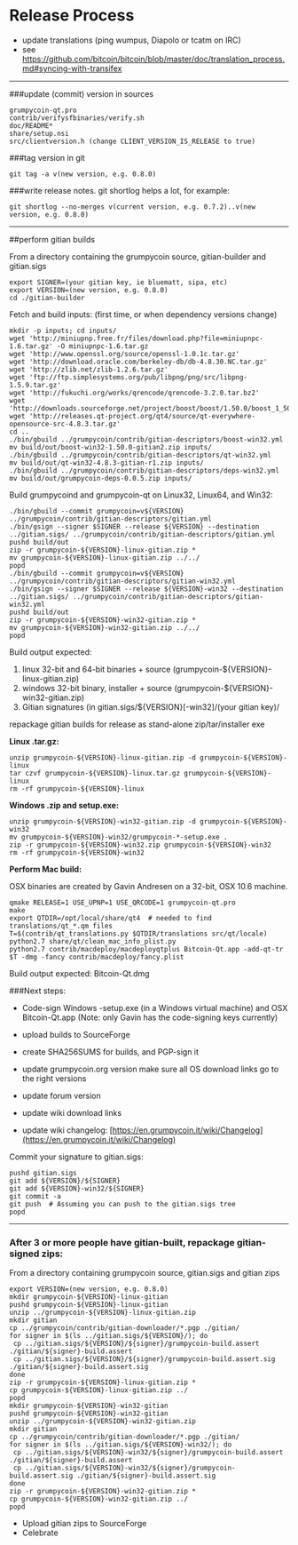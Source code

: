 Release Process
====================

* update translations (ping wumpus, Diapolo or tcatm on IRC)
* see https://github.com/bitcoin/bitcoin/blob/master/doc/translation_process.md#syncing-with-transifex

* * *

###update (commit) version in sources


	grumpycoin-qt.pro
	contrib/verifysfbinaries/verify.sh
	doc/README*
	share/setup.nsi
	src/clientversion.h (change CLIENT_VERSION_IS_RELEASE to true)

###tag version in git

	git tag -a v(new version, e.g. 0.8.0)

###write release notes. git shortlog helps a lot, for example:

	git shortlog --no-merges v(current version, e.g. 0.7.2)..v(new version, e.g. 0.8.0)

* * *

##perform gitian builds

 From a directory containing the grumpycoin source, gitian-builder and gitian.sigs
  
	export SIGNER=(your gitian key, ie bluematt, sipa, etc)
	export VERSION=(new version, e.g. 0.8.0)
	cd ./gitian-builder

 Fetch and build inputs: (first time, or when dependency versions change)

	mkdir -p inputs; cd inputs/
	wget 'http://miniupnp.free.fr/files/download.php?file=miniupnpc-1.6.tar.gz' -O miniupnpc-1.6.tar.gz
	wget 'http://www.openssl.org/source/openssl-1.0.1c.tar.gz'
	wget 'http://download.oracle.com/berkeley-db/db-4.8.30.NC.tar.gz'
	wget 'http://zlib.net/zlib-1.2.6.tar.gz'
	wget 'ftp://ftp.simplesystems.org/pub/libpng/png/src/libpng-1.5.9.tar.gz'
	wget 'http://fukuchi.org/works/qrencode/qrencode-3.2.0.tar.bz2'
	wget 'http://downloads.sourceforge.net/project/boost/boost/1.50.0/boost_1_50_0.tar.bz2'
	wget 'http://releases.qt-project.org/qt4/source/qt-everywhere-opensource-src-4.8.3.tar.gz'
	cd ..
	./bin/gbuild ../grumpycoin/contrib/gitian-descriptors/boost-win32.yml
	mv build/out/boost-win32-1.50.0-gitian2.zip inputs/
	./bin/gbuild ../grumpycoin/contrib/gitian-descriptors/qt-win32.yml
	mv build/out/qt-win32-4.8.3-gitian-r1.zip inputs/
	./bin/gbuild ../grumpycoin/contrib/gitian-descriptors/deps-win32.yml
	mv build/out/grumpycoin-deps-0.0.5.zip inputs/

 Build grumpycoind and grumpycoin-qt on Linux32, Linux64, and Win32:
  
	./bin/gbuild --commit grumpycoin=v${VERSION} ../grumpycoin/contrib/gitian-descriptors/gitian.yml
	./bin/gsign --signer $SIGNER --release ${VERSION} --destination ../gitian.sigs/ ../grumpycoin/contrib/gitian-descriptors/gitian.yml
	pushd build/out
	zip -r grumpycoin-${VERSION}-linux-gitian.zip *
	mv grumpycoin-${VERSION}-linux-gitian.zip ../../
	popd
	./bin/gbuild --commit grumpycoin=v${VERSION} ../grumpycoin/contrib/gitian-descriptors/gitian-win32.yml
	./bin/gsign --signer $SIGNER --release ${VERSION}-win32 --destination ../gitian.sigs/ ../grumpycoin/contrib/gitian-descriptors/gitian-win32.yml
	pushd build/out
	zip -r grumpycoin-${VERSION}-win32-gitian.zip *
	mv grumpycoin-${VERSION}-win32-gitian.zip ../../
	popd

  Build output expected:

  1. linux 32-bit and 64-bit binaries + source (grumpycoin-${VERSION}-linux-gitian.zip)
  2. windows 32-bit binary, installer + source (grumpycoin-${VERSION}-win32-gitian.zip)
  3. Gitian signatures (in gitian.sigs/${VERSION}[-win32]/(your gitian key)/

repackage gitian builds for release as stand-alone zip/tar/installer exe

**Linux .tar.gz:**

	unzip grumpycoin-${VERSION}-linux-gitian.zip -d grumpycoin-${VERSION}-linux
	tar czvf grumpycoin-${VERSION}-linux.tar.gz grumpycoin-${VERSION}-linux
	rm -rf grumpycoin-${VERSION}-linux

**Windows .zip and setup.exe:**

	unzip grumpycoin-${VERSION}-win32-gitian.zip -d grumpycoin-${VERSION}-win32
	mv grumpycoin-${VERSION}-win32/grumpycoin-*-setup.exe .
	zip -r grumpycoin-${VERSION}-win32.zip grumpycoin-${VERSION}-win32
	rm -rf grumpycoin-${VERSION}-win32

**Perform Mac build:**

  OSX binaries are created by Gavin Andresen on a 32-bit, OSX 10.6 machine.

	qmake RELEASE=1 USE_UPNP=1 USE_QRCODE=1 grumpycoin-qt.pro
	make
	export QTDIR=/opt/local/share/qt4  # needed to find translations/qt_*.qm files
	T=$(contrib/qt_translations.py $QTDIR/translations src/qt/locale)
	python2.7 share/qt/clean_mac_info_plist.py
	python2.7 contrib/macdeploy/macdeployqtplus Bitcoin-Qt.app -add-qt-tr $T -dmg -fancy contrib/macdeploy/fancy.plist

 Build output expected: Bitcoin-Qt.dmg

###Next steps:

* Code-sign Windows -setup.exe (in a Windows virtual machine) and
  OSX Bitcoin-Qt.app (Note: only Gavin has the code-signing keys currently)

* upload builds to SourceForge

* create SHA256SUMS for builds, and PGP-sign it

* update grumpycoin.org version
  make sure all OS download links go to the right versions

* update forum version

* update wiki download links

* update wiki changelog: [https://en.grumpycoin.it/wiki/Changelog](https://en.grumpycoin.it/wiki/Changelog)

Commit your signature to gitian.sigs:

	pushd gitian.sigs
	git add ${VERSION}/${SIGNER}
	git add ${VERSION}-win32/${SIGNER}
	git commit -a
	git push  # Assuming you can push to the gitian.sigs tree
	popd

-------------------------------------------------------------------------

### After 3 or more people have gitian-built, repackage gitian-signed zips:

From a directory containing grumpycoin source, gitian.sigs and gitian zips

	export VERSION=(new version, e.g. 0.8.0)
	mkdir grumpycoin-${VERSION}-linux-gitian
	pushd grumpycoin-${VERSION}-linux-gitian
	unzip ../grumpycoin-${VERSION}-linux-gitian.zip
	mkdir gitian
	cp ../grumpycoin/contrib/gitian-downloader/*.pgp ./gitian/
	for signer in $(ls ../gitian.sigs/${VERSION}/); do
	 cp ../gitian.sigs/${VERSION}/${signer}/grumpycoin-build.assert ./gitian/${signer}-build.assert
	 cp ../gitian.sigs/${VERSION}/${signer}/grumpycoin-build.assert.sig ./gitian/${signer}-build.assert.sig
	done
	zip -r grumpycoin-${VERSION}-linux-gitian.zip *
	cp grumpycoin-${VERSION}-linux-gitian.zip ../
	popd
	mkdir grumpycoin-${VERSION}-win32-gitian
	pushd grumpycoin-${VERSION}-win32-gitian
	unzip ../grumpycoin-${VERSION}-win32-gitian.zip
	mkdir gitian
	cp ../grumpycoin/contrib/gitian-downloader/*.pgp ./gitian/
	for signer in $(ls ../gitian.sigs/${VERSION}-win32/); do
	 cp ../gitian.sigs/${VERSION}-win32/${signer}/grumpycoin-build.assert ./gitian/${signer}-build.assert
	 cp ../gitian.sigs/${VERSION}-win32/${signer}/grumpycoin-build.assert.sig ./gitian/${signer}-build.assert.sig
	done
	zip -r grumpycoin-${VERSION}-win32-gitian.zip *
	cp grumpycoin-${VERSION}-win32-gitian.zip ../
	popd

- Upload gitian zips to SourceForge
- Celebrate 